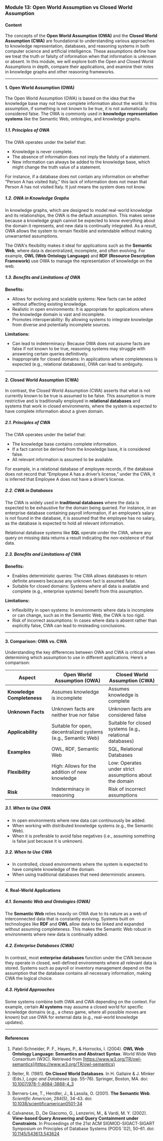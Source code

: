 ### Module 13: **Open World Assumption vs Closed World Assumption**

#### Content

The concepts of the **Open World Assumption (OWA)** and the **Closed World Assumption (CWA)** are foundational to understanding various approaches to knowledge representation, databases, and reasoning systems in both computer science and artificial intelligence. These assumptions define how we treat the truth or falsity of information when that information is unknown or absent. In this module, we will explore both the Open and Closed World Assumptions in depth, compare their applications, and examine their roles in knowledge graphs and other reasoning frameworks.

---

#### 1. **Open World Assumption (OWA)**

The Open World Assumption (OWA) is based on the idea that the knowledge base may not have complete information about the world. In this assumption, if something is not known to be true, it is not automatically considered false. The OWA is commonly used in **knowledge representation systems** like the Semantic Web, ontologies, and knowledge graphs.

##### 1.1. **Principles of OWA**

The OWA operates under the belief that:

- Knowledge is never complete.
- The absence of information does not imply the falsity of a statement.
- New information can always be added to the knowledge base, which might change the truth value of a statement.

For instance, if a database does not contain any information on whether “Person A has visited Italy,” this lack of information does not mean that Person A has not visited Italy. It just means the system does not know.

##### 1.2. **OWA in Knowledge Graphs**

In knowledge graphs, which are designed to model real-world knowledge and its relationships, the OWA is the default assumption. This makes sense because a knowledge graph cannot be expected to know everything about the domain it represents, and new data is continually integrated. As a result, OWA allows the system to remain flexible and extendable without making unwarranted assumptions.

The OWA's flexibility makes it ideal for applications such as the **Semantic Web**, where data is decentralized, incomplete, and often evolving. For example, **OWL (Web Ontology Language)** and **RDF (Resource Description Framework)** use OWA to manage the representation of knowledge on the web.

##### 1.3. **Benefits and Limitations of OWA**

**Benefits:**

- Allows for evolving and scalable systems: New facts can be added without affecting existing knowledge.
- Realistic in open environments: It is appropriate for applications where the knowledge domain is vast and incomplete.
- Promotes interoperability: By allowing systems to integrate knowledge from diverse and potentially incomplete sources.

**Limitations:**

- Can lead to indeterminacy: Because OWA does not assume facts are false if not known to be true, reasoning systems may struggle with answering certain queries definitively.
- Inappropriate for closed domains: In applications where completeness is expected (e.g., relational databases), OWA can lead to ambiguity.

---

#### 2. **Closed World Assumption (CWA)**

In contrast, the Closed World Assumption (CWA) asserts that what is not currently known to be true is assumed to be false. This assumption is more restrictive and is traditionally employed in **relational databases** and systems that work in closed environments, where the system is expected to have complete information about a given domain.

##### 2.1. **Principles of CWA**

The CWA operates under the belief that:

- The knowledge base contains complete information.
- If a fact cannot be derived from the knowledge base, it is considered false.
- All relevant information is assumed to be available.

For example, in a relational database of employee records, if the database does not record that “Employee A has a driver’s license,” under the CWA, it is inferred that Employee A does not have a driver’s license.

##### 2.2. **CWA in Databases**

The CWA is widely used in **traditional databases** where the data is expected to be exhaustive for the domain being queried. For instance, in an enterprise database containing payroll information, if an employee’s salary is not found in the database, it is assumed that the employee has no salary, as the database is expected to hold all relevant information.

Relational database systems like **SQL** operate under the CWA, where any query on missing data returns a result indicating the non-existence of that data.

##### 2.3. **Benefits and Limitations of CWA**

**Benefits:**

- Enables deterministic queries: The CWA allows databases to return definite answers because any unknown fact is assumed false.
- Suitable for closed domains: Systems where all data is available and complete (e.g., enterprise systems) benefit from this assumption.

**Limitations:**

- Inflexibility in open systems: In environments where data is incomplete or can change, such as in the Semantic Web, the CWA is too rigid.
- Risk of incorrect assumptions: In cases where data is absent rather than explicitly false, CWA can lead to misleading conclusions.

---

#### 3. **Comparison: OWA vs. CWA**

Understanding the key differences between OWA and CWA is critical when determining which assumption to use in different applications. Here’s a comparison:

| Aspect                     | Open World Assumption (OWA)                                   | Closed World Assumption (CWA)                            |
| -------------------------- | ------------------------------------------------------------- | -------------------------------------------------------- |
| **Knowledge Completeness** | Assumes knowledge is incomplete                               | Assumes knowledge is complete                            |
| **Unknown Facts**          | Unknown facts are neither true nor false                      | Unknown facts are considered false                       |
| **Applicability**          | Suitable for open, decentralized systems (e.g., Semantic Web) | Suitable for closed systems (e.g., relational databases) |
| **Examples**               | OWL, RDF, Semantic Web                                        | SQL, Relational Databases                                |
| **Flexibility**            | High: Allows for the addition of new knowledge                | Low: Operates under strict assumptions about the domain  |
| **Risk**                   | Indeterminacy in reasoning                                    | Risk of incorrect assumptions                            |

##### 3.1. **When to Use OWA**

- In open environments where new data can continuously be added.
- When working with distributed knowledge systems (e.g., the Semantic Web).
- When it is preferable to avoid false negatives (i.e., assuming something is false just because it is unknown).

##### 3.2. **When to Use CWA**

- In controlled, closed environments where the system is expected to have complete knowledge of the domain.
- When using traditional databases that need deterministic answers.

---

#### 4. **Real-World Applications**

##### 4.1. **Semantic Web and Ontologies (OWA)**

The **Semantic Web** relies heavily on OWA due to its nature as a web of interconnected data that is constantly evolving. Systems built on technologies like **RDF** and **OWL** allow data to be linked and expanded without assuming completeness. This makes the Semantic Web robust in environments where new data is continually added.

##### 4.2. **Enterprise Databases (CWA)**

In contrast, most **enterprise databases** function under the CWA because they operate in closed, well-defined environments where all relevant data is stored. Systems such as payroll or inventory management depend on the assumption that the database contains all necessary information, making CWA the logical choice.

##### 4.3. **Hybrid Approaches**

Some systems combine both OWA and CWA depending on the context. For example, certain **AI systems** may assume a closed world for specific knowledge domains (e.g., a chess game, where all possible moves are known) but use OWA for external data (e.g., real-world knowledge updates).

---

#### References

1. Patel-Schneider, P. F., Hayes, P., & Horrocks, I. (2004). **OWL Web Ontology Language: Semantics and Abstract Syntax**. World Wide Web Consortium (W3C). Retrieved from [https://www.w3.org/TR/owl-semantics](https://www.w3.org/TR/owl-semantics)
2. Reiter, R. (1981). **On Closed World Databases**. In H. Gallaire & J. Minker (Eds.), _Logic and Databases_ (pp. 55–76). Springer, Boston, MA. doi: [10.1007/978-1-4684-3888-4_3](https://doi.org/10.1007/978-1-4684-3888-4_3)

3. Berners-Lee, T., Hendler, J., & Lassila, O. (2001). **The Semantic Web**. _Scientific American_, 284(5), 34-43. doi: [10.1038/scientificamerican0501-34](https://doi.org/10.1038/scientificamerican0501-34)

4. Calvanese, D., De Giacomo, G., Lenzerini, M., & Vardi, M. Y. (2002). **View-based Query Answering and Query Containment under Constraints**. In Proceedings of the 21st ACM SIGMOD-SIGACT-SIGART Symposium on Principles of Database Systems (PODS '02), 50–61. doi: [10.1145/543613.543624](https://doi.org/10.1145/543613.543624)
